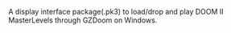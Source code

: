 A display interface package(.pk3) to load/drop and play DOOM II MasterLevels through GZDoom on Windows.
